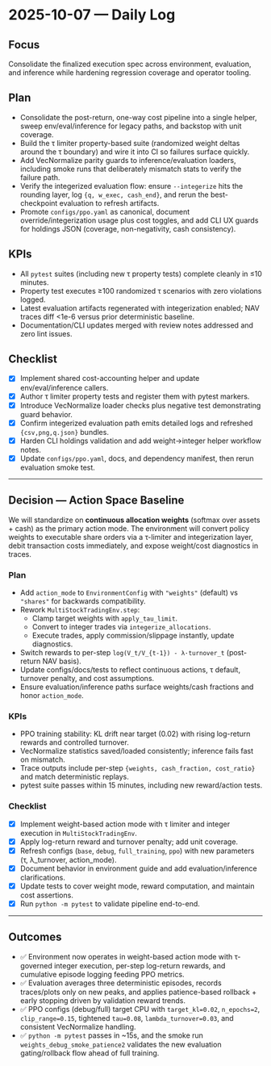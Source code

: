 # 2025-10-07 — Daily Log

## Focus

Consolidate the finalized execution spec across environment, evaluation, and inference while hardening regression coverage and operator tooling.

## Plan

- Consolidate the post-return, one-way cost pipeline into a single helper, sweep env/eval/inference for legacy paths, and backstop with unit coverage.
- Build the τ limiter property-based suite (randomized weight deltas around the τ boundary) and wire it into CI so failures surface quickly.
- Add VecNormalize parity guards to inference/evaluation loaders, including smoke runs that deliberately mismatch stats to verify the failure path.
- Verify the integerized evaluation flow: ensure `--integerize` hits the rounding layer, log `{q, w_exec, cash_end}`, and rerun the best-checkpoint evaluation to refresh artifacts.
- Promote `configs/ppo.yaml` as canonical, document override/integerization usage plus cost toggles, and add CLI UX guards for holdings JSON (coverage, non-negativity, cash consistency).

## KPIs

- All `pytest` suites (including new τ property tests) complete cleanly in ≤10 minutes.
- Property test executes ≥100 randomized τ scenarios with zero violations logged.
- Latest evaluation artifacts regenerated with integerization enabled; NAV traces diff <1e-6 versus prior deterministic baseline.
- Documentation/CLI updates merged with review notes addressed and zero lint issues.

## Checklist

- [x] Implement shared cost-accounting helper and update env/eval/inference callers.
- [x] Author τ limiter property tests and register them with pytest markers.
- [x] Introduce VecNormalize loader checks plus negative test demonstrating guard behavior.
- [x] Confirm integerized evaluation path emits detailed logs and refreshed `{csv,png,q.json}` bundles.
- [x] Harden CLI holdings validation and add weight→integer helper workflow notes.
- [x] Update `configs/ppo.yaml`, docs, and dependency manifest, then rerun evaluation smoke test.

---

## Decision — Action Space Baseline

We will standardize on **continuous allocation weights** (softmax over assets + cash) as the primary action mode. The environment will convert policy weights to executable share orders via a τ-limiter and integerization layer, debit transaction costs immediately, and expose weight/cost diagnostics in traces.

### Plan

- Add `action_mode` to `EnvironmentConfig` with `"weights"` (default) vs `"shares"` for backwards compatibility.
- Rework `MultiStockTradingEnv.step`:
  - Clamp target weights with `apply_tau_limit`.
  - Convert to integer trades via `integerize_allocations`.
  - Execute trades, apply commission/slippage instantly, update diagnostics.
- Switch rewards to per-step `log(V_t/V_{t-1}) - λ·turnover_t` (post-return NAV basis).
- Update configs/docs/tests to reflect continuous actions, τ default, turnover penalty, and cost assumptions.
- Ensure evaluation/inference paths surface weights/cash fractions and honor `action_mode`.

### KPIs

- PPO training stability: KL drift near target (0.02) with rising log-return rewards and controlled turnover.
- VecNormalize statistics saved/loaded consistently; inference fails fast on mismatch.
- Trace outputs include per-step `{weights, cash_fraction, cost_ratio}` and match deterministic replays.
- pytest suite passes within 15 minutes, including new reward/action tests.

### Checklist

- [x] Implement weight-based action mode with τ limiter and integer execution in `MultiStockTradingEnv`.
- [x] Apply log-return reward and turnover penalty; add unit coverage.
- [x] Refresh configs (`base`, `debug`, `full_training`, `ppo`) with new parameters (τ, λ_turnover, action_mode).
- [x] Document behavior in environment guide and add evaluation/inference clarifications.
- [x] Update tests to cover weight mode, reward computation, and maintain cost assertions.
- [x] Run `python -m pytest` to validate pipeline end-to-end.

---

## Outcomes

- ✅ Environment now operates in weight-based action mode with τ-governed integer execution, per-step log-return rewards, and cumulative episode logging feeding PPO metrics.
- ✅ Evaluation averages three deterministic episodes, records traces/plots only on new peaks, and applies patience-based rollback + early stopping driven by validation reward trends.
- ✅ PPO configs (debug/full) target CPU with `target_kl=0.02`, `n_epochs=2`, `clip_range=0.15`, tightened `tau=0.08`, `lambda_turnover=0.03`, and consistent VecNormalize handling.
- ✅ `python -m pytest` passes in ~15s, and the smoke run `weights_debug_smoke_patience2` validates the new evaluation gating/rollback flow ahead of full training.
